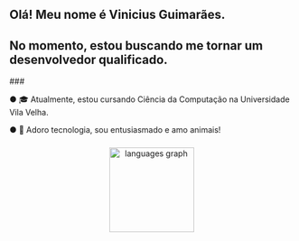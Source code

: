 <h2 align="left">Olá! Meu nome é Vinicius Guimarães.</h2>
<h2 align="left">No momento, estou buscando me tornar um desenvolvedor qualificado.</h2>
###

<p align="left"> ● 🎓 Atualmente, estou cursando Ciência da Computação na Universidade Vila Velha.</p>
<p align="left"> ● 🌱 Adoro tecnologia, sou entusiasmado e amo animais!</p>

###

<div align="center">
  <img src="https://github-readme-stats.vercel.app/api/top-langs?username=vcoutinho8&locale=en&hide_title=false&layout=compact&card_width=320&langs_count=5&theme=tokyonight&hide_border=false&order=2" height="150" alt="languages graph"  />
</div>

###


